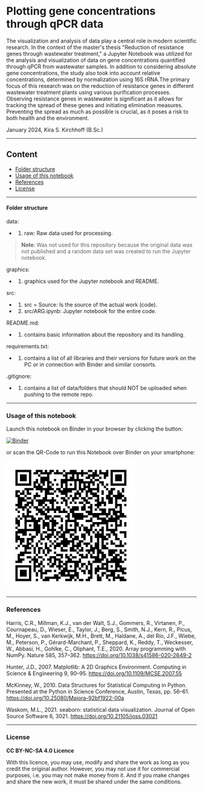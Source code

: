 # Plotting gene concentrations through qPCR data

The visualization and analysis of data play a central role in modern scientific research. In the context of the master's thesis "Reduction of resistance genes through wastewater treatment," a Jupyter Notebook was utilized for the analysis and visualization of data on gene concentrations quantified through qPCR from wastewater samples. In addition to considering absolute gene concentrations, the study also took into account relative concentrations, determined by normalization using 16S rRNA.The primary focus of this research was on the reduction of resistance genes in different wastewater treatment plants using various purification processes. Observing resistance genes in wastewater is significant as it allows for tracking the spread of these genes and initiating elimination measures. Preventing the spread as much as possible is crucial, as it poses a risk to both health and the environment.

January 2024, Kira S. Kirchhoff (B.Sc.)

***

## Content

* [Folder structure](#folderstructure)
* [Usage of this notebook](#usage-of-this-notebook)
* [References](#references)
* [License](#license)

***

#### Folder structure

data:
* 1. raw: Raw data used for processing.

> **Note**: Was not used for this repository because the original data was not published and a random data set was created to run the Jupyter notebook.

graphics: 
* 1. graphics used for the Jupyter notebook and README.

src:
* 1. src = Source: Is the source of the actual work (code).
* 2. src/ARG.ipynb: Jupyter notebook for the entire code.

README.md:
* 1. contains basic information about the repository and its handling.

requirements.txt:
* 1. contains a list of all libraries and their versions for future work on the PC or in connection with Binder and similar consorts.

.gitignore:
* 1. contains a list of data/folders that should NOT be uploaded when pushing to the remote repo.

***

### Usage of this notebook

Launch this notebook on Binder in your browser by clicking the button:

[![Binder](https://mybinder.org/badge_logo.svg)](https://mybinder.org/v2/gh/KSKirchh/data_processing/HEAD?labpath=%2Fsrc%2FARG.ipynb)

or scan the QR-Code to run this Notebook over Binder on your smartphone:

![Binder-QR](https://raw.githubusercontent.com/KSKirchh/data_processing/master/grafics/kira_master.png)

***

### References

Harris, C.R., Millman, K.J., van der Walt, S.J., Gommers, R., Virtanen, P., Cournapeau, D., Wieser, E., Taylor, J., Berg, S., Smith, N.J., Kern, R., Picus, M., Hoyer, S., van Kerkwijk, M.H., Brett, M., Haldane, A., del Río, J.F., Wiebe, M., Peterson, P., Gérard-Marchant, P., Sheppard, K., Reddy, T., Weckesser, W., Abbasi, H., Gohlke, C., Oliphant, T.E., 2020. Array programming with NumPy. Nature 585, 357–362. https://doi.org/10.1038/s41586-020-2649-2

Hunter, J.D., 2007. Matplotlib: A 2D Graphics Environment. Computing in Science & Engineering 9, 90–95. https://doi.org/10.1109/MCSE.2007.55

McKinney, W., 2010. Data Structures for Statistical Computing in Python. Presented at the Python in Science Conference, Austin, Texas, pp. 56–61. https://doi.org/10.25080/Majora-92bf1922-00a

Waskom, M.L., 2021. seaborn: statistical data visualization. Journal of Open Source Software 6, 3021. https://doi.org/10.21105/joss.03021


***

### License

**CC BY-NC-SA 4.0 Licence**

With this licence, you may use, modify and share the work as long as you credit the original author. However, you may 
not use it for commercial purposes, i.e. you may not make money from it. And if you make changes and share the new work, 
it must be shared under the same conditions.
